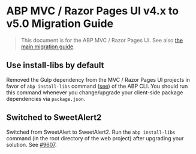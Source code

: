 # ABP MVC / Razor Pages UI v4.x to v5.0 Migration Guide

> This document is for the ABP MVC / Razor Pages UI. See also [the main migration guide](abp-5-0.md).

## Use install-libs by default

Removed the Gulp dependency from the MVC / Razor Pages UI projects in favor of `abp install-libs` command ([see](https://docs.abp.io/en/abp/5.0/UI/AspNetCore/Client-Side-Package-Management#install-libs-command)) of the ABP CLI. You should run this command whenever you change/upgrade your client-side package dependencies via `package.json`.

## Switched to SweetAlert2

Switched from SweetAlert to SweetAlert2. Run the `abp install-libs` command (in the root directory of the web project) after upgrading your solution. See [#9607](https://github.com/abpframework/abp/pull/9607).

